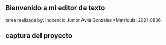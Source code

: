 ## Bienvenido a mi editor de texto
tarea realizada by: Inocencio Junior Avila Gonzalez
*Matricula: 2021-0836
## captura del proyecto
